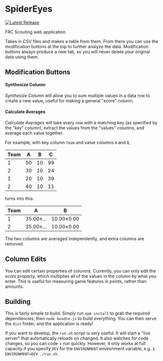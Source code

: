 # SpiderEyes

[![Latest Release](https://img.shields.io/github/release/Team5818/SpiderEyes.svg?style=flat-square)](https://github.com/Team5818/SpiderEyes/releases)

FRC Scouting web application.

Takes in CSV files and makes a table from them.
From there you can use the modification buttons at the top to further analyze
the data. Modification buttons always produce a new tab, so you will never
delete your original data using them.

## Modification Buttons

#### Synthesize Column
*Synthesize Column* will allow you to sum multiple values in a data
row to create a new value, useful for making a general "score" column.

#### Calculate Averages
*Calculate Averages* will take every row with a matching key (as specified
by the "key" column), extract the values from the "values" columns, and
average each value together.

For example, with key column `Team` and value columns `A` and `B`,

|Team|A   |B   |C   |
|----|----|----|----|
|1   |50  |10  |99  |
|2   |30  |10  |24  |
|1   |20  |10  |39  |
|2   |40  |10  |11  |

turns into this:

|Team|A        |B         |
|----|---------|----------|
|1   |35.00±...|10.00±0.00|
|2   |35.00±...|10.00±0.00|

The two columns are averaged independently, and extra columns are removed.

## Column Edits
You can edit certain properties of columns. Currently, you can only edit the
_score_ property, which multiplies all of the values in the column by what you
enter. This is useful for measuring game features in points, rather than
amounts.

## Building
This is fairly simple to build. Simply run `npm install` to grab the required
dependencies, then `node bundle.js` to build everything. You can then serve
the `dist` folder, and the application is ready!

If you want to develop, the `run.sh` script is very useful. It will start a
"live server" that automatically reloads on changed. It also watches for
code changes, so you can code + run quickly. However, it only works at
full capacity if you specify `DEV` for the `ENVIRONMENT` environment variable,
e.g. `$ ENVIRONMENT=DEV ./run.sh`.

